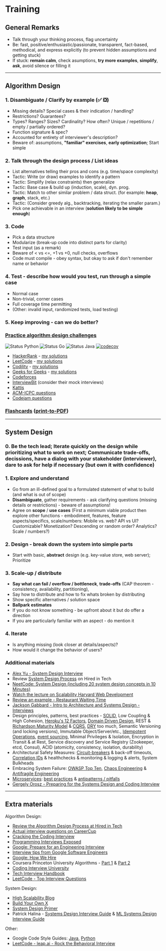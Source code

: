 # Training

## General Remarks

* Talk through your thinking process, flag uncertainty
* Be: fast, positive/enthusiastic/passionate, transparent, fact-based, methodical, and express explicitly (to prevent hidden assumptions and getting stuck)
* If stuck: **remain calm**, check asumptions, **try more examples**, **simplify**, **ask**, avoid silence or filling it

----------

## Algorithm Design

### 1. Disambiguate / **Clarify by example** (✅ ❎)

* Missing details? Special cases & their indication / handling?
* Restrictions? Guarantees?
* Types? Ranges? Sizes? Cardinality? How often? Unique / repetitions / empty / partially ordered?
* Function signature & spec?
* Accounted for entirety of interviewer's description?
* Beware of: assumptions, **"familiar" exercises**, **early optimization**; Start simple

### 2. Talk through the design process / List ideas
* List alternatives telling their pros and cons (e.g. time/space complexity)
* Tactic: Write (or draw) examples to identify a pattern
* Tactic: Simplify (relax constraints) then generalize
* Tactic: Base case & build up (induction, scale), dyn. prog.
* Tactic: Match to other similar problem / data struct. (for example: **heap**, **graph**, stack, etc.)
* Tactic: (Consider greedy alg., backtracking, iterating the smaller param.)
* Pick one achievable in an interview (**solution likely to be simple enough**)

### 3. Code

* Pick a data structure
* Modularize (break-up code into distinct parts for clarity)
* Test input (as a remark)
* Beware of < vs <=, +1 vs +0, null checks, overflows
* Code must compile - obey syntax, but okay to ask if don't remember name or behavior

### 4. Test - describe how would you test, run through a simple case

* Normal case
* Non-trivial, corner cases
* Full coverage time permitting
* (Other: invalid input, randomized tests, load testing)

### 5. Keep improving - can we do better?

### [Practice algorithm design challenges](algorithms)

![Status Python](https://github.com/altermarkive/training/workflows/Python/badge.svg)
![Status Go](https://github.com/altermarkive/training/workflows/Go/badge.svg)
![Status Java](https://github.com/altermarkive/training/workflows/Java/badge.svg)
[![codecov](https://codecov.io/gh/altermarkive/training/branch/master/graph/badge.svg)](https://codecov.io/gh/altermarkive/training)

* [HackerRank](https://www.hackerrank.com/) - [my solutions](algorithms/code/hackerrank)
* [LeetCode](https://leetcode.com/) - [my solutions](algorithms/code/leetcode)
* [Codility](https://codility.com/) - [my solutions](algorithms/code/codility)
* [Geeks for Geeks](https://www.geeksforgeeks.org/) - [my solutions](algorithms/code/geeksforgeeks)
* [Codeforces](https://codeforces.com/)
* [InterviewBit](https://www.interviewbit.com/) (consider their mock interviews)
* [Kattis](https://open.kattis.com/)
* [ACM-ICPC questions](https://icpc.baylor.edu/worldfinals/problems)
* [Codejam questions](https://code.google.com/codejam/past-contests)

### [Flashcards](http://altermarkive.github.io/training/algorithms/algorithms.html) ([print-to-PDF](http://altermarkive.github.io/training/algorithms/algorithms.html?print-pdf))

----------

## System Design

### 0. Be the tech lead; Iterate **quickly** on the design while prioritizing what to work on next; Communicate trade-offs, decissions, have a dialog with your stakeholder (interviewer), dare to ask for help if necessary (but own it with confidence)

### 1. Explore and understand

* Go from an ill-defined goal to a formulated statement of what to build (and what is out of scope)
* **Disambiguate**, gather requirements - ask clarifying questions (missing details or restrictions) - beware of assumptions!
* Agree on **scope** / **use cases**
  (First a minimum viable product then explore other functions - embodiment, features, feature aspects/specifics, scale/numbers: Mobile vs. web? API vs UI? Customizable? Monetization? Descending or random order? Analytics? Scale / numbers?)

### 2. Design - break down the system into simple parts

* Start with basic, **abstract** design (e.g. key-value store, web server); Prioritize

### 3. Scale-up / distribute

* **Say what can fail / overflow / bottleneck**, **trade-offs** (CAP theorem - consistency, availability, partitioning),
* Say how to distribute and how to fix whats broken by distributing
* Show specific alternatives / solution space
* **Ballpark estimates**
* If you do not know something - be upfront about it but do offer a direction
* If you are particularly familiar with an aspect - do mention it

### 4. Iterate

* Is anything missing (look closer at details/aspects)?
* How would it change the behavior of users?

### Additional materials

* [Alex Yu - System Design Interview](https://www.amazon.com/dp/B08B3FWYBX/ref=cm_sw_em_r_mt_dp_X3C1WZV5Q0VX0Q0HX7CX)
* Review [System Design Process](https://www.hiredintech.com/system-design/the-system-design-process/) on Hired in Tech
* [NeetCode: System Design (including 20 system design concepts in 10 Minutes)](https://www.youtube.com/playlist?list=PLot-Xpze53le35rQuIbRET3YwEtrcJfdt)
* [Watch the lecture on Scalability Harvard Web Development](https://youtu.be/-W9F__D3oY4)
* [Review an example - Restaurant Waiting Time](http://altermarkive.github.io/training/system-design/restaurant-waiting-time.html)
* [Jackson Gabbard - Intro to Architecture and Systems Design - Interviews](https://youtu.be/ZgdS0EUmn70)
* Design principles, patterns, best practices - [SOLID](https://en.wikipedia.org/wiki/SOLID),
  Low Coupling & High Cohesion, [Heroku's 12 Factors](https://12factor.net/),
  [Domain Driven Design](https://en.wikipedia.org/wiki/Domain-driven_design),
  REST & [Richardson Maturity Model](https://en.wikipedia.org/wiki/Richardson_Maturity_Model) & [CQRS](https://en.wikipedia.org/wiki/Command%E2%80%93query_separation#Command_query_responsibility_segregation),
  [DRY](https://en.wikipedia.org/wiki/Don%27t_repeat_yourself) too much,
  Semantic Versioning (and locking versions), Immutable Object/Server/etc.,
  [Idempotent Operations](https://microservices.io/patterns/communication-style/idempotent-consumer.html),
  [event sourcing](https://microservices.io/patterns/data/event-sourcing.html), Minimal Privileges & Isolation,
  Encryption in Transit & at Rest, Service discovery and Service Registry (Zookeeper, etcd, Consul),
  ACID (atomicity, consistency, isolation, durability)
* Architectural Safety Measures: [Circuit-breakers](https://en.wikipedia.org/wiki/Circuit_breaker_design_pattern) & back-off timeouts, [Correlation IDs](https://dzone.com/articles/correlation-id-for-logging-in-microservices) & healthchecks & monitoring & logging & alerts, System Bulkheads
* Embracing System Failure: [OWASP Top Ten](https://owasp.org/www-project-top-ten/), [Chaos Engineering](https://en.wikipedia.org/wiki/Chaos_engineering) & [Antifragile Engineering](https://en.wikipedia.org/wiki/Antifragile)
* [Microservices](https://www.google.com/search?q=awesome+microservices): [best practices](https://microservices.io/) & [antipatterns / pitfalls](https://www.oreilly.com/content/microservices-antipatterns-and-pitfalls/)
* [Gergely Orosz - Preparing for the Systems Design and Coding Interview](https://blog.pragmaticengineer.com/preparing-for-the-systems-design-and-coding-interviews/)

----------

## Extra materials

Algorithm Design:

* [Review the Algorithm Design Process at Hired in Tech](https://www.hiredintech.com/algorithm-design/the-algorithm-design-canvas/)
* [Actual interview questions on CareerCup](https://www.careercup.com/user?id=5095734581919744)
* [Cracking the Coding Interview](https://www.google.nl/search?q=cracking+the+coding+interview+filetype:pdf)
* [Programming Interviews Exposed](https://www.google.nl/search?q=programming+interviews+exposed+filetype:pdf)
* [Google: Prepare for an Engineering Interview](https://youtu.be/ko-KkSmp-Lk)
* [Interview tips from Google Software Engineers](https://youtu.be/XOtrOSatBoY)
* [Google: How We Hire](https://careers.google.com/how-we-hire/interview)
* Coursera Princeton University Algorithms - [Part 1](https://www.coursera.org/learn/algorithms-part1) & [Part 2](https://www.coursera.org/learn/algorithms-part2)
* [Coding Interview University](https://github.com/jwasham/coding-interview-university)
* [Tech Interview Handbook](https://github.com/yangshun/tech-interview-handbook)
* [LeetCode - Top Interview Questions](https://leetcode.com/explore/featured/card/top-interview-questions-easy/)

System Design:

* [High Scalability Blog](https://highscalability.com/)
* [Build Your Own X](https://github.com/danistefanovic/build-your-own-x)
* [System Design Primer](https://github.com/donnemartin/system-design-primer)
* Patrick Halina - [Systems Design Interview Guide](http://patrickhalina.com/posts/systems-design-interview-guide) & [ML Systems Design Interview Guide](http://patrickhalina.com/posts/ml-systems-design-interview-guide/)

Other:

* Google Code Style Guides: [Java](https://google.github.io/styleguide/javaguide.html), [Python](https://google.github.io/styleguide/pyguide.html)
* [LeetCode - leap.ai - Rock the Behavioral Interview](https://leetcode.com/explore/interview/card/leapai/)
